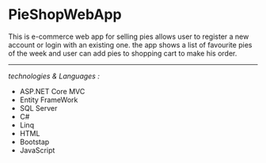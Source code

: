 # PieShopWebApp
This is e-commerce web app for selling pies 
allows user to register a new account or login with an existing one.
the app shows a list of favourite pies of the week and user can add pies to shopping cart to make his order.

--------------------
*technologies & Languages :*
* ASP.NET Core MVC
* Entity FrameWork
* SQL Server
* C#
* Linq
* HTML
* Bootstap
* JavaScript
